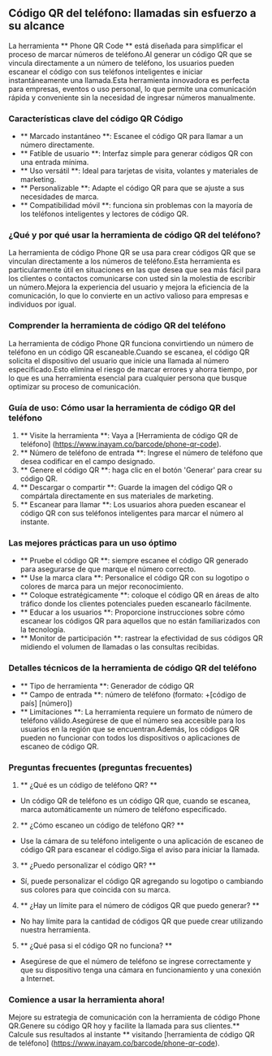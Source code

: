 ## Código QR del teléfono: llamadas sin esfuerzo a su alcance

La herramienta ** Phone QR Code ** está diseñada para simplificar el proceso de marcar números de teléfono.Al generar un código QR que se vincula directamente a un número de teléfono, los usuarios pueden escanear el código con sus teléfonos inteligentes e iniciar instantáneamente una llamada.Esta herramienta innovadora es perfecta para empresas, eventos o uso personal, lo que permite una comunicación rápida y conveniente sin la necesidad de ingresar números manualmente.

### Características clave del código QR Código
- ** Marcado instantáneo **: Escanee el código QR para llamar a un número directamente.
- ** Fatible de usuario **: Interfaz simple para generar códigos QR con una entrada mínima.
- ** Uso versátil **: Ideal para tarjetas de visita, volantes y materiales de marketing.
- ** Personalizable **: Adapte el código QR para que se ajuste a sus necesidades de marca.
- ** Compatibilidad móvil **: funciona sin problemas con la mayoría de los teléfonos inteligentes y lectores de código QR.

### ¿Qué y por qué usar la herramienta de código QR del teléfono?
La herramienta de código Phone QR se usa para crear códigos QR que se vinculan directamente a los números de teléfono.Esta herramienta es particularmente útil en situaciones en las que desea que sea más fácil para los clientes o contactos comunicarse con usted sin la molestia de escribir un número.Mejora la experiencia del usuario y mejora la eficiencia de la comunicación, lo que lo convierte en un activo valioso para empresas e individuos por igual.

### Comprender la herramienta de código QR del teléfono
La herramienta de código Phone QR funciona convirtiendo un número de teléfono en un código QR escaneable.Cuando se escanea, el código QR solicita el dispositivo del usuario que inicie una llamada al número especificado.Esto elimina el riesgo de marcar errores y ahorra tiempo, por lo que es una herramienta esencial para cualquier persona que busque optimizar su proceso de comunicación.

### Guía de uso: Cómo usar la herramienta de código QR del teléfono
1. ** Visite la herramienta **: Vaya a [Herramienta de código QR de teléfono] (https://www.inayam.co/barcode/phone-qr-code).
2. ** Número de teléfono de entrada **: Ingrese el número de teléfono que desea codificar en el campo designado.
3. ** Genere el código QR **: haga clic en el botón 'Generar' para crear su código QR.
4. ** Descargar o compartir **: Guarde la imagen del código QR o compártala directamente en sus materiales de marketing.
5. ** Escanear para llamar **: Los usuarios ahora pueden escanear el código QR con sus teléfonos inteligentes para marcar el número al instante.

### Las mejores prácticas para un uso óptimo
- ** Pruebe el código QR **: siempre escanee el código QR generado para asegurarse de que marque el número correcto.
- ** Use la marca clara **: Personalice el código QR con su logotipo o colores de marca para un mejor reconocimiento.
- ** Coloque estratégicamente **: coloque el código QR en áreas de alto tráfico donde los clientes potenciales pueden escanearlo fácilmente.
- ** Educar a los usuarios **: Proporcione instrucciones sobre cómo escanear los códigos QR para aquellos que no están familiarizados con la tecnología.
- ** Monitor de participación **: rastrear la efectividad de sus códigos QR midiendo el volumen de llamadas o las consultas recibidas.

### Detalles técnicos de la herramienta de código QR del teléfono
- ** Tipo de herramienta **: Generador de código QR
- ** Campo de entrada **: número de teléfono (formato: +[código de país] [número])
- ** Limitaciones **: La herramienta requiere un formato de número de teléfono válido.Asegúrese de que el número sea accesible para los usuarios en la región que se encuentran.Además, los códigos QR pueden no funcionar con todos los dispositivos o aplicaciones de escaneo de código QR.

### Preguntas frecuentes (preguntas frecuentes)

1. ** ¿Qué es un código de teléfono QR? **
- Un código QR de teléfono es un código QR que, cuando se escanea, marca automáticamente un número de teléfono especificado.

2. ** ¿Cómo escaneo un código de teléfono QR? **
- Use la cámara de su teléfono inteligente o una aplicación de escaneo de código QR para escanear el código.Siga el aviso para iniciar la llamada.

3. ** ¿Puedo personalizar el código QR? **
- Sí, puede personalizar el código QR agregando su logotipo o cambiando sus colores para que coincida con su marca.

4. ** ¿Hay un límite para el número de códigos QR que puedo generar? **
- No hay límite para la cantidad de códigos QR que puede crear utilizando nuestra herramienta.

5. ** ¿Qué pasa si el código QR no funciona? **
- Asegúrese de que el número de teléfono se ingrese correctamente y que su dispositivo tenga una cámara en funcionamiento y una conexión a Internet.

### Comience a usar la herramienta ahora!
Mejore su estrategia de comunicación con la herramienta de código Phone QR.Genere su código QR hoy y facilite la llamada para sus clientes.** Calcule sus resultados al instante ** visitando [herramienta de código QR de teléfono] (https://www.inayam.co/barcode/phone-qr-code).